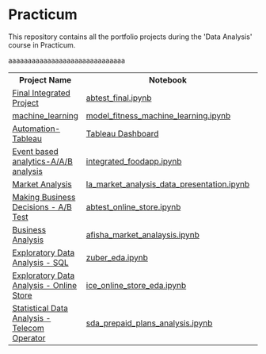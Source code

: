 # Practicum
  This repository contains all the portfolio projects during the 'Data Analysis' course in Practicum.  
  <table>
  <th>Project Name</th><th>Notebook</th><th>Description</th><th>Dependencies</th><th>Sprint</th>
   <tr>
  <td><a href="ab_test_online_store/README.md">Final Integrated Project</a></td><td><a href="ab_test_online_store/abtest_final.ipynb">abtest_final.ipynb</a></td>aaa<td></td><td>aaa</td>
  </tr>
  <tr>
  <td><a href="machine_learning/README.md">machine_learning</a></td><td><a href="machine_learning/model_fitness_machine_learning.ipynb">model_fitness_machine_learning.ipynb</a></td>aaa<td></td><td>aaa</td>
  </tr>
 
   <tr>
  <td><a href="tableau/README.md">Automation-Tableau</a></td><td><a href="https://public.tableau.com/app/profile/reva2566/viz/trending_youtube_16514509215520/Dashboard1?publish=yes">Tableau Dashboard</a></td>aaa<td></td><td>aaa</td>
  </tr>
   <tr>
  <td><a href="ab_test/Readme.md">Event based analytics-A/A/B analysis</a></td><td><a href="ab_test/integrated_foodapp.ipynb">integrated_foodapp.ipynb</a></td>aaa<td></td><td>aaa</td>
  </tr>
  <tr>
  <td><a href="market_analysis/README.md">Market Analysis</a></td><td><a href="market_analysis/la_market_analysis_data_presentation.ipynb">la_market_analysis_data_presentation.ipynb</a></td>aaa<td></td><td>aaa</td>
  </tr>
  <tr>
  <td><a href="business_analysis_ab_test/README.md">Making Business Decisions - A/B Test</a></td><td><a href="business_analysis_ab_test/abtest_online_store.ipynb">abtest_online_store.ipynb</a></td>aaa<td></td><td>aaa</td>
  </tr>
   <tr>
  <td><a href="business_analysis/README.md">Business Analysis</a></td><td><a href="business_analysis/afisha_market_analysis.ipynb">afisha_market_analaysis.ipynb</a></td>aaa<td></td><td>aaa</td>
  </tr>
     <tr>
  <td><a href="eda/README.md">Exploratory Data Analysis - SQL </a></td><td><a href="eda/zuber_eda.ipynb">zuber_eda.ipynb</a></td>aaa<td></td><td>aaa</td>
  </tr>
  <tr>
  <td><a href="eda_online_store/README.md">Exploratory Data Analysis - Online Store </a></td><td><a href="eda_online_store/ice_online_store_eda.ipynb">ice_online_store_eda.ipynb</a></td>aaa<td></td><td>aaa</td>
  </tr>
  <tr>
  <td><a href="sda/README.md">Statistical Data Analysis - Telecom Operator </a></td><td><a href="sda/sda_prepaid_plans_analysis.ipynb">sda_prepaid_plans_analysis.ipynb</a></td>aaa<td></td><td>aaa</td>
  </tr>
  </table>
